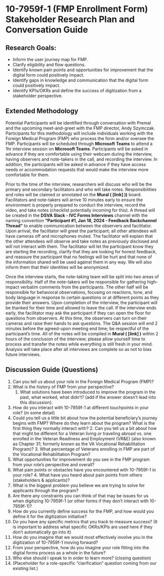# 10-7959f-1 (FMP Enrollment Form) Stakeholder Research Plan and Conversation Guide


## Research Goals:



* Inform the user journey map for FMP.
* Clarify eligibility and flow questions.
* Identify known pain points and opportunities for improvement that the digital form could positively impact.
* Identify gaps in knowledge and communication that the digital form could positively impact.
* Identify KPIs/OKRs and define the success of digitization from a stakeholder perspective.


## Extended Methodology

Potential Participants will be identified through conversation with Premal and the upcoming meet-and-greet with the FMP director, Andy Szymczak. Participants for this methodology will include individuals working with the Foreign Medical Program (FMP) who process the form and/or oversee the FMP. Participants will be scheduled through **Microsoft Teams** to attend a 1hr interview session on **Microsoft Teams**. Participants will be asked in advance if they are comfortable using their webcam during the interview, having observers and note-takers in the call, and recording the interview. In addition, the participants will be asked in advance if they have access needs or accommodation requests that would make the interview more comfortable for them. 

Prior to the time of the interview, researchers will discuss who will be the primary and secondary facilitators and who will take notes. Responsibilities and roles will be claimed or annotated on the **Mural ( [link] ))** board. Facilitators and note-takers will arrive 10 minutes early to ensure the environment is properly prepared to conduct the interview, record the video, and take notes (checklist potentially incoming for this). A thread will be created in the **DSVA Slack - IVC Forms Interviews** channel with the naming convention **“Participant #1, Jan 18, 2024 - Feedback Backchannel Thread”** to enable communication between the observers and facilitator. Upon arrival, the facilitator will greet the participant; all other attendees will have cameras off and microphones muted. The facilitator will explain that the other attendees will observe and take notes as previously disclosed and will not interact with them. The facilitator will let the participant know they are starting the recording, clarify that they are looking for honest feedback, and reassure the participant that no feelings will be hurt and that none of the information shared will be used against them in any way. We will also inform them that their identities will be anonymized. 
 
Once the interview starts, the note-taking team will be split into two areas of responsibility. Half of the note-takers will be responsible for gathering high-impact verbatim comments from the participants. The other half will be responsible for behavioral observations, focusing on reactions, tone, and body language in response to certain questions or at different points as they provide their answers. Upon completion of the interview, the participant will be thanked for their time and allowed to leave the call. If the interview ends early, the facilitator may ask the participant if they can open the floor for questions from observers. At this time, the observers can turn on their cameras and raise their hands to ask questions. The Q&A session will end 2 minutes before the agreed-upon meeting end time; be respectful of the participant’s time. All of the notes will be compiled in **Mural ( [link] )** within 2 hours of the conclusion of the interview; please allow yourself time to process and transfer the notes while everything is still fresh in your mind. Analysis will take place after all interviews are complete so as not to bias future interviews.



## Discussion Guide (Questions)



1. Can you tell us about your role in the Foreign Medical Program (FMP)?
2. What is the history of FMP from your perspective?
    1. What solutions have been introduced to improve the program in the past, what worked, what didn’t? (add if the answer doesn’t lead into this discussion).
3. How do you interact with 10-7959f-1 at different touchpoints in your role? (in some detail)
4. Could you tell us a little bit about how the potential beneficiary’s journey begins with FMP? Where do they learn about the program? What is the first thing they normally interact with? 
    2. Can you tell us a bit about how that might be different for a Veteran living or traveling abroad vs. one enrolled in the Veteran Readiness and Employment (VR&E) (also known as Chapter 31; formerly known as the VA Vocational Rehabilitation Program)?
    3. What percentage of Veterans enrolling in FMP are part of the Vocational Rehabilitation Program?
5. What opportunities for improvement do you see in the FMP program from your role’s perspective and overall?
6. What pain points or obstacles have you encountered with 10-7959f-1 in your role?
    4.  What have you heard about pain points from others (stakeholders & applicants)?
7. What is the biggest problem you believe we are trying to solve for applicants through the program?
8. Are there any constraints you can think of that may be issues for us when digitizing 10-7959f-1 (or other forms if they don’t interact with 10-7959f-1)?
9. How do you currently define success for the FMP, and how would you define it for the digitization initiative?
10. Do you have any specific metrics that you track to measure success?  (It is important to address what specific OKRs/KPIs are used here if they don’t automatically go into it)
11. How do you imagine that we would most effectively involve you in the digitization of 10-7959f-1 moving forward?
12. From your perspective, how do you imagine your role fitting into the digital forms process as a whole in the future? 
13. Who else should I speak to in order to learn more? (closing question)
14. (Placeholder for a role-specific “clarification” question coming from our existing list.)
